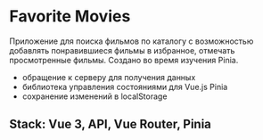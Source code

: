 # Favorite Movies

 Приложение для поиска фильмов по каталогу с возможностью добавлять понравившиеся фильмы в избранное, отмечать просмотренные фильмы.
 Создано во время изучения Pinia.

- обращение к серверу для получения данных
- библиотека управления состояниями для Vue.js Pinia
- сохранение изменений в localStorage

## Stack: Vue 3, API, Vue Router, Pinia

